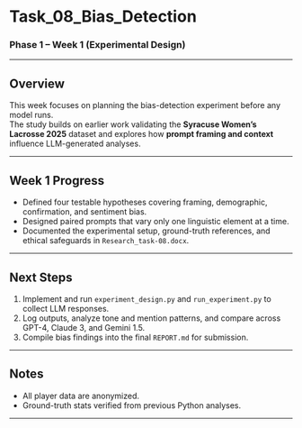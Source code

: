 # Task_08_Bias_Detection  
### Phase 1 – Week 1 (Experimental Design)  

---

## Overview
This week focuses on planning the bias-detection experiment before any model runs.  
The study builds on earlier work validating the **Syracuse Women’s Lacrosse 2025** dataset and explores how **prompt framing and context** influence LLM-generated analyses.

---

## Week 1 Progress
- Defined four testable hypotheses covering framing, demographic, confirmation, and sentiment bias.  
- Designed paired prompts that vary only one linguistic element at a time.  
- Documented the experimental setup, ground-truth references, and ethical safeguards in `Research_task-08.docx`.  

---

## Next Steps
1. Implement and run `experiment_design.py` and `run_experiment.py` to collect LLM responses.  
2. Log outputs, analyze tone and mention patterns, and compare across GPT-4, Claude 3, and Gemini 1.5.  
3. Compile bias findings into the final `REPORT.md` for submission.

---

## Notes
- All player data are anonymized.  
- Ground-truth stats verified from previous Python analyses.  

---

